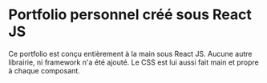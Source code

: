 # Portfolio personnel créé sous React JS

Ce portfolio est conçu entièrement à la main sous React JS. Aucune autre librairie, ni framework n'a été ajouté.
Le CSS est lui aussi fait main et propre à chaque composant.
